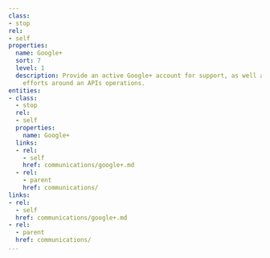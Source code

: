 ```yaml
---
class:
- stop
rel:
- self
properties:
  name: Google+
  sort: 7
  level: 1
  description: Provide an active Google+ account for support, as well as evangelism
    efforts around an APIs operations.
entities:
- class:
  - stop
  rel:
  - self
  properties:
    name: Google+
  links:
  - rel:
    - self
    href: communications/google+.md
  - rel:
    - parent
    href: communications/
links:
- rel:
  - self
  href: communications/google+.md
- rel:
  - parent
  href: communications/
...
```

